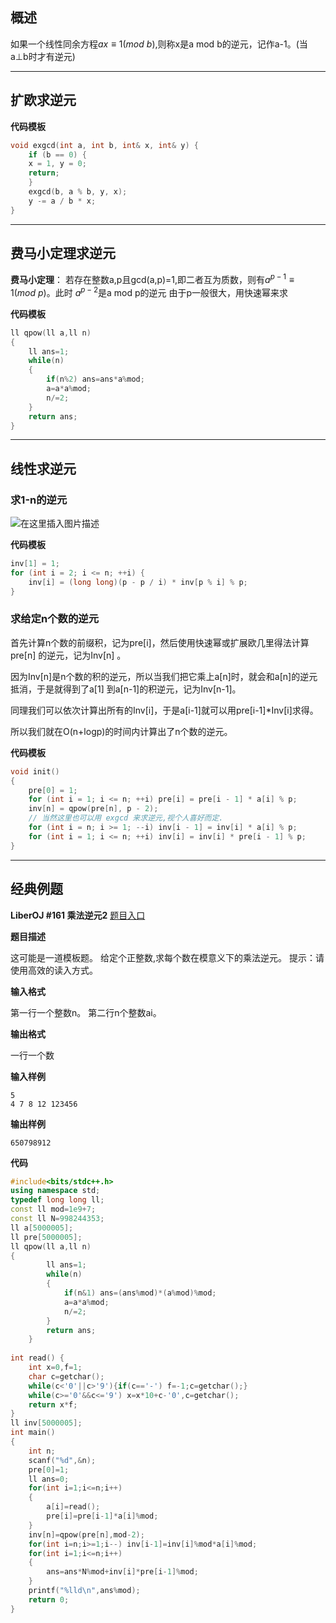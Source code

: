 ## 概述
如果一个线性同余方程$ax≡1(mod \ b)$,则称x是a mod b的逆元，记作a-1。(当a⊥b时才有逆元)

---

## 扩欧求逆元
**代码模板**

```cpp
void exgcd(int a, int b, int& x, int& y) {  
    if (b == 0) {  
    x = 1, y = 0;  
    return;  
    }  
    exgcd(b, a % b, y, x);  
    y -= a / b * x;  
}  
```

---

## 费马小定理求逆元
**费马小定理**：
若存在整数a,p且gcd(a,p)=1,即二者互为质数，则有$a^{p-1}≡1(mod \ p)$。此时 $a^{p-2}$是a mod p的逆元
由于p一般很大，用快速幂来求

**代码模板**

```cpp
ll qpow(ll a,ll n)  
{  
    ll ans=1;  
    while(n)  
    {  
        if(n%2) ans=ans*a%mod;  
        a=a*a%mod;  
        n/=2;  
    }  
    return ans;  
}  
```

---

## 线性求逆元
### 求1-n的逆元
![在这里插入图片描述](https://img-blog.csdnimg.cn/0638db47e4d5429fb7eb1438ab7e11ea.png)

**代码模板**

```cpp
inv[1] = 1;  
for (int i = 2; i <= n; ++i) {  
    inv[i] = (long long)(p - p / i) * inv[p % i] % p;  
}  
```


### 求给定n个数的逆元
首先计算n个数的前缀积，记为pre[i]，然后使用快速幂或扩展欧几里得法计算pre[n] 的逆元，记为Inv[n] 。

因为Inv[n]是n个数的积的逆元，所以当我们把它乘上a[n]时，就会和a[n]的逆元抵消，于是就得到了a[1] 到a[n-1]的积逆元，记为Inv[n-1]。

同理我们可以依次计算出所有的Inv[i]，于是a[i-1]就可以用pre[i-1]*Inv[i]求得。

所以我们就在O(n+logp)的时间内计算出了n个数的逆元。

**代码模板**

```cpp
void init()  
{  
    pre[0] = 1;  
    for (int i = 1; i <= n; ++i) pre[i] = pre[i - 1] * a[i] % p;  
    inv[n] = qpow(pre[n], p - 2);  
    // 当然这里也可以用 exgcd 来求逆元,视个人喜好而定.  
    for (int i = n; i >= 1; --i) inv[i - 1] = inv[i] * a[i] % p;  
    for (int i = 1; i <= n; ++i) inv[i] = inv[i] * pre[i - 1] % p;  
}  
```

---

## 经典例题
**LiberOJ #161 乘法逆元2**
[题目入口](https://loj.ac/p/161)

**题目描述**

这可能是一道模板题。
给定个正整数,求每个数在模意义下的乘法逆元。
提示：请使用高效的读入方式。

**输入格式**

第一行一个整数n。
第二行n个整数ai。

**输出格式**

一行一个数

**输入样例**
```
5
4 7 8 12 123456
```
**输出样例**
```
650798912
```

**代码**

```cpp
#include<bits/stdc++.h>  
using namespace std;  
typedef long long ll;  
const ll mod=1e9+7;  
const ll N=998244353;  
ll a[5000005];  
ll pre[5000005];  
ll qpow(ll a,ll n)  
{  
	    ll ans=1;  
	    while(n)  
	    {  
	        if(n&1) ans=(ans%mod)*(a%mod)%mod;  
	        a=a*a%mod;  
	        n/=2;  
	    }  
	    return ans;  
	}  
    
int read() {  
    int x=0,f=1;  
    char c=getchar();  
    while(c<'0'||c>'9'){if(c=='-') f=-1;c=getchar();}  
    while(c>='0'&&c<='9') x=x*10+c-'0',c=getchar();  
    return x*f;  
}  
ll inv[5000005];  
int main()  
{  
    int n;  
    scanf("%d",&n);  
    pre[0]=1;  
    ll ans=0;  
    for(int i=1;i<=n;i++)  
    {  
        a[i]=read();  
        pre[i]=pre[i-1]*a[i]%mod;  
    }  
    inv[n]=qpow(pre[n],mod-2);  
    for(int i=n;i>=1;i--) inv[i-1]=inv[i]%mod*a[i]%mod;  
    for(int i=1;i<=n;i++)  
    {  
        ans=ans*N%mod+inv[i]*pre[i-1]%mod;  
    }  
    printf("%lld\n",ans%mod);  
    return 0;  
}  
```








